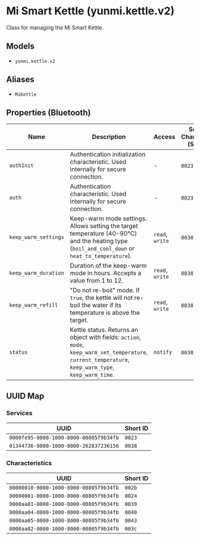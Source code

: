 # Mi Smart Kettle (yunmi.kettle.v2)

Class for managing the Mi Smart Kettle.

## Models

- `yunmi.kettle.v2`

## Aliases

- `MiKettle`

## Properties (Bluetooth)

| Name | Description | Access | Service / Characteristic (Short ID) |
|---|---|---|---|
| `authInit` | Authentication initialization characteristic. Used internally for secure connection. | - | `0023` / `002b` |
| `auth` | Authentication characteristic. Used internally for secure connection. | - | `0023` / `0024` |
| `keep_warm_settings` | Keep-warm mode settings. Allows setting the target temperature (40-90°C) and the heating type (`boil_and_cool_down` or `heat_to_temperature`). | `read`, `write` | `0038` / `0039` |
| `keep_warm_duration` | Duration of the keep-warm mode in hours. Accepts a value from 1 to 12. | `read`, `write` | `0038` / `0040` |
| `keep_warm_refill` | "Do not re-boil" mode. If `true`, the kettle will not re-boil the water if its temperature is above the target. | `read`, `write` | `0038` / `0043` |
| `status` | Kettle status. Returns an object with fields: `action`, `mode`, `keep_warm_set_temperature`, `current_temperature`, `keep_warm_type`, `keep_warm_time`. | `notify` | `0038` / `003c` |

## UUID Map

### Services

| UUID | Short ID |
|---|---|
| `0000fe95-0000-1000-8000-00805f9b34fb` | `0023` |
| `01344736-0000-1000-8000-262837236156` | `0038` |

### Characteristics

| UUID | Short ID |
|---|---|
| `00000010-0000-1000-8000-00805f9b34fb` | `002b` |
| `00000001-0000-1000-8000-00805f9b34fb` | `0024` |
| `0000aa01-0000-1000-8000-00805f9b34fb` | `0039` |
| `0000aa04-0000-1000-8000-00805f9b34fb` | `0040` |
| `0000aa05-0000-1000-8000-00805f9b34fb` | `0043` |
| `0000aa02-0000-1000-8000-00805f9b34fb` | `003c` |
